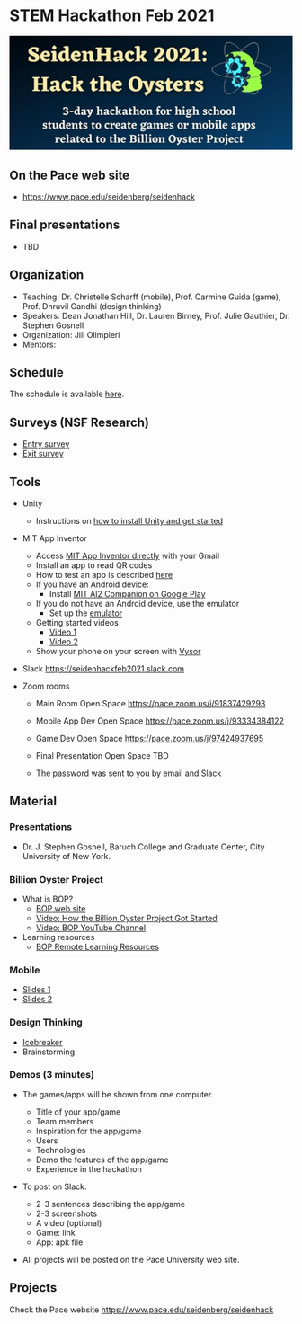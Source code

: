 # STEM Hackathon Feb 2021

![banner](https://github.com/PACESTEM/STEMHackathonFeb2021/blob/main/bannersmall.png)

## On the Pace web site

  * https://www.pace.edu/seidenberg/seidenhack

## Final presentations
  
  * TBD
  
## Organization

  * Teaching: Dr. Christelle Scharff (mobile), Prof. Carmine Guida (game), Prof. Dhruvil Gandhi (design thinking)
  * Speakers: Dean Jonathan Hill, Dr. Lauren Birney, Prof. Julie Gauthier, Dr. Stephen Gosnell
  * Organization: Jill Olimpieri
  * Mentors: 

## Schedule

The schedule is available [here](https://docs.google.com/spreadsheets/d/1NR7N2MBm6g7LCoFWPCSte0xA8u1s4m37CS_kjd3MDBE/edit?usp=sharing).

## Surveys (NSF Research)

  * [Entry survey]( https://bit.ly/bop-stem-camp-post)
  * [Exit survey](https://bit.ly/bopstudy_stem-camp)
  
## Tools

* Unity
  * Instructions on [how to install Unity and get started](http://bit.ly/before_we_begin)
  
* MIT App Inventor
  * Access [MIT App Inventor directly](https://appinventor.mit.edu) with your Gmail
  * Install an app to read QR codes 
  * How to test an app is described [here](http://appinventor.mit.edu/explore/ai2/setup)
  * If you have an Android device:
    * Install [MIT AI2 Companion on Google Play](https://play.google.com/store/apps/details?id=edu.mit.appinventor.aicompanion3&hl=en_US&gl=US)
  * If you do not have an Android device, use the emulator
    * Set up the [emulator](https://appinventor.mit.edu/explore/ai2/setup-emulator.html)
  * Getting started videos
    * [Video 1](https://www.youtube.com/watch?v=Vdo8UdkgDD8&feature=youtu.be)
    * [Video 2](https://www.youtube.com/watch?v=0hikoCvM3oc&feature=youtu.be)
  * Show your phone on your screen with [Vysor](https://www.vysor.io/)
    
* Slack https://seidenhackfeb2021.slack.com 
* Zoom rooms

  * Main Room Open Space https://pace.zoom.us/j/91837429293

  * Mobile App Dev Open Space https://pace.zoom.us/j/93334384122

  * Game Dev Open Space https://pace.zoom.us/j/97424937695

  * Final Presentation Open Space TBD
  
  * The password was sent to you by email and Slack

## Material

### Presentations

* Dr. J. Stephen Gosnell, Baruch College and Graduate Center, City University of New York. 

### Billion Oyster Project

* What is BOP?
  * [BOP web site](https://www.billionoysterproject.org)
  * [Video: How the Billion Oyster Project Got Started](https://youtu.be/bIre6IK1YxQ)
  * [Video: BOP YouTube Channel](https://www.youtube.com/channel/UCu51XPII7JI7ANH_1xklViA)
* Learning resources
  * [BOP Remote Learning Resources](https://www.billionoysterproject.org/remote-learning)

### Mobile

* [Slides 1](https://bit.ly/seidenhack202mobileslides)
* [Slides 2](https://bit.ly/2VETou2)

### Design Thinking

* [Icebreaker](https://app.mural.co/t/nycdesignfactory1093/m/nycdesignfactory1093/1614200587240/1f94cb1bbb21a27351353f97f2eb83fa0559743e)
* Brainstorming

### Demos (3 minutes)

  * The games/apps will be shown from one computer. 
    * Title of your app/game
    * Team members
    * Inspiration for the app/game
    * Users
    * Technologies
    * Demo the features of the app/game
    * Experience in the hackathon
  
  * To post on Slack:
    * 2-3 sentences describing the app/game
    * 2-3 screenshots
    * A video (optional)
    * Game: link
    * App: apk file
   
  * All projects will be posted on the Pace University web site.

## Projects

Check the Pace website https://www.pace.edu/seidenberg/seidenhack

